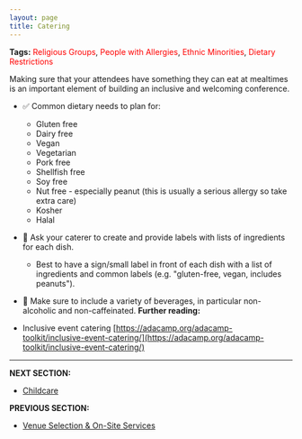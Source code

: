 ```yaml
---
layout: page
title: Catering
---
```


**Tags:** <span style="color:red">Religious Groups</span>, <span style="color:red">People with Allergies</span>, <span style="color:red">Ethnic Minorities</span>, <span style="color:red">Dietary Restrictions</span>

Making sure that your attendees have something they can eat at mealtimes is an important element of building an inclusive and welcoming conference.

- ✅ Common dietary needs to plan for:
  - Gluten free
  - Dairy free
  - Vegan
  - Vegetarian
  - Pork free
  - Shellfish free
  - Soy free
  - Nut free - especially peanut (this is usually a serious allergy so take extra care)
  - Kosher
  - Halal
- 🍎 Ask your caterer to create and provide labels with lists of ingredients for each dish.
    - Best to have a sign/small label in front of each dish with a list of ingredients and common labels (e.g. &quot;gluten-free, vegan,  includes peanuts&quot;). 
- 🍎 Make sure to include a variety of beverages, in particular non-alcoholic and non-caffeinated. 
**Further reading:**

- Inclusive event catering [https://adacamp.org/adacamp-toolkit/inclusive-event-catering/](https://adacamp.org/adacamp-toolkit/inclusive-event-catering/)
---
**NEXT SECTION:**
- [Childcare](childcare.md)

**PREVIOUS SECTION:**
- [Venue Selection & On-Site Services](venue-selection.md)

